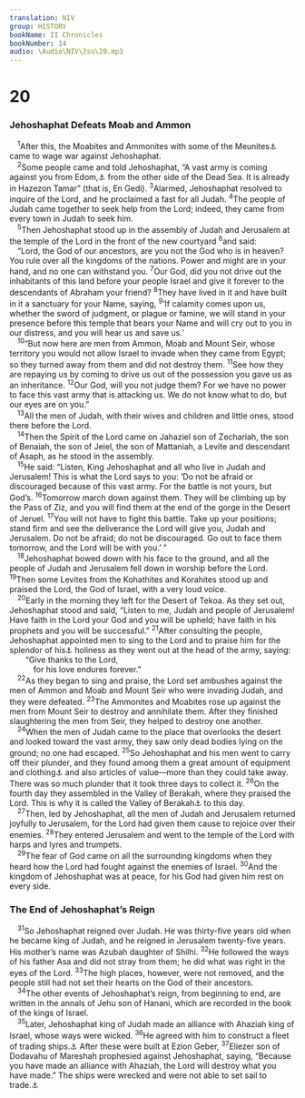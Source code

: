 ```yaml
---
translation: NIV
group: HISTORY
bookName: II Chronicles 
bookNumber: 14
audio: \Audio\NIV\2su\20.mp3
---
```


<div class="title"><h1>20</h1><h3>Jehoshaphat Defeats Moab and Ammon </h3></div>
<span class="verse 2su_20_1"> <sup>1</sup>After this, the Moabites and Ammonites with some of the Meunites<a data-toggle="tooltip" data-placement="bottom" title="Some Septuagint manuscripts; Hebrew Ammonites">⚓</a> came to wage war against Jehoshaphat. <br/></span>
<span class="verse 2su_20_2"> <sup>2</sup>Some people came and told Jehoshaphat, “A vast army is coming against you from Edom,<a data-toggle="tooltip" data-placement="bottom" title="One Hebrew manuscript; most Hebrew manuscripts, Septuagint and Vulgate Aram">⚓</a> from the other side of the Dead Sea. It is already in Hazezon Tamar” (that is, En Gedi). </span>
<span class="verse 2su_20_3"><sup>3</sup>Alarmed, Jehoshaphat resolved to inquire of the Lord, and he proclaimed a fast for all Judah. </span>
<span class="verse 2su_20_4"><sup>4</sup>The people of Judah came together to seek help from the Lord; indeed, they came from every town in Judah to seek him. <br/></span>
<span class="verse 2su_20_5"> <sup>5</sup>Then Jehoshaphat stood up in the assembly of Judah and Jerusalem at the temple of the Lord in the front of the new courtyard </span>
<span class="verse 2su_20_6"><sup>6</sup>and said: <br/> “Lord, the God of our ancestors, are you not the God who is in heaven? You rule over all the kingdoms of the nations. Power and might are in your hand, and no one can withstand you. </span>
<span class="verse 2su_20_7"><sup>7</sup>Our God, did you not drive out the inhabitants of this land before your people Israel and give it forever to the descendants of Abraham your friend? </span>
<span class="verse 2su_20_8"><sup>8</sup>They have lived in it and have built in it a sanctuary for your Name, saying, </span>
<span class="verse 2su_20_9"><sup>9</sup>‘If calamity comes upon us, whether the sword of judgment, or plague or famine, we will stand in your presence before this temple that bears your Name and will cry out to you in our distress, and you will hear us and save us.’ <br/></span>
<span class="verse 2su_20_10"> <sup>10</sup>“But now here are men from Ammon, Moab and Mount Seir, whose territory you would not allow Israel to invade when they came from Egypt; so they turned away from them and did not destroy them. </span>
<span class="verse 2su_20_11"><sup>11</sup>See how they are repaying us by coming to drive us out of the possession you gave us as an inheritance. </span>
<span class="verse 2su_20_12"><sup>12</sup>Our God, will you not judge them? For we have no power to face this vast army that is attacking us. We do not know what to do, but our eyes are on you.” <br/></span>
<span class="verse 2su_20_13"> <sup>13</sup>All the men of Judah, with their wives and children and little ones, stood there before the Lord. <br/></span>
<span class="verse 2su_20_14"> <sup>14</sup>Then the Spirit of the Lord came on Jahaziel son of Zechariah, the son of Benaiah, the son of Jeiel, the son of Mattaniah, a Levite and descendant of Asaph, as he stood in the assembly. <br/></span>
<span class="verse 2su_20_15"> <sup>15</sup>He said: “Listen, King Jehoshaphat and all who live in Judah and Jerusalem! This is what the Lord says to you: ‘Do not be afraid or discouraged because of this vast army. For the battle is not yours, but God’s. </span>
<span class="verse 2su_20_16"><sup>16</sup>Tomorrow march down against them. They will be climbing up by the Pass of Ziz, and you will find them at the end of the gorge in the Desert of Jeruel. </span>
<span class="verse 2su_20_17"><sup>17</sup>You will not have to fight this battle. Take up your positions; stand firm and see the deliverance the Lord will give you, Judah and Jerusalem. Do not be afraid; do not be discouraged. Go out to face them tomorrow, and the Lord will be with you.’ ” <br/></span>
<span class="verse 2su_20_18"> <sup>18</sup>Jehoshaphat bowed down with his face to the ground, and all the people of Judah and Jerusalem fell down in worship before the Lord. </span>
<span class="verse 2su_20_19"><sup>19</sup>Then some Levites from the Kohathites and Korahites stood up and praised the Lord, the God of Israel, with a very loud voice. <br/></span>
<span class="verse 2su_20_20"> <sup>20</sup>Early in the morning they left for the Desert of Tekoa. As they set out, Jehoshaphat stood and said, “Listen to me, Judah and people of Jerusalem! Have faith in the Lord your God and you will be upheld; have faith in his prophets and you will be successful.” </span>
<span class="verse 2su_20_21"><sup>21</sup>After consulting the people, Jehoshaphat appointed men to sing to the Lord and to praise him for the splendor of his<a data-toggle="tooltip" data-placement="bottom" title="Or him with the splendor of">⚓</a> holiness as they went out at the head of the army, saying: <br/>  “Give thanks to the Lord, <br/>   for his love endures forever.” <br/></span>
<span class="verse 2su_20_22"> <sup>22</sup>As they began to sing and praise, the Lord set ambushes against the men of Ammon and Moab and Mount Seir who were invading Judah, and they were defeated. </span>
<span class="verse 2su_20_23"><sup>23</sup>The Ammonites and Moabites rose up against the men from Mount Seir to destroy and annihilate them. After they finished slaughtering the men from Seir, they helped to destroy one another. <br/></span>
<span class="verse 2su_20_24"> <sup>24</sup>When the men of Judah came to the place that overlooks the desert and looked toward the vast army, they saw only dead bodies lying on the ground; no one had escaped. </span>
<span class="verse 2su_20_25"><sup>25</sup>So Jehoshaphat and his men went to carry off their plunder, and they found among them a great amount of equipment and clothing<a data-toggle="tooltip" data-placement="bottom" title="Some Hebrew manuscripts and Vulgate; most Hebrew manuscripts corpses">⚓</a> and also articles of value—more than they could take away. There was so much plunder that it took three days to collect it. </span>
<span class="verse 2su_20_26"><sup>26</sup>On the fourth day they assembled in the Valley of Berakah, where they praised the Lord. This is why it is called the Valley of Berakah<a data-toggle="tooltip" data-placement="bottom" title="means praise.">⚓</a> to this day. <br/></span>
<span class="verse 2su_20_27"> <sup>27</sup>Then, led by Jehoshaphat, all the men of Judah and Jerusalem returned joyfully to Jerusalem, for the Lord had given them cause to rejoice over their enemies. </span>
<span class="verse 2su_20_28"><sup>28</sup>They entered Jerusalem and went to the temple of the Lord with harps and lyres and trumpets. <br/></span>
<span class="verse 2su_20_29"> <sup>29</sup>The fear of God came on all the surrounding kingdoms when they heard how the Lord had fought against the enemies of Israel. </span>
<span class="verse 2su_20_30"><sup>30</sup>And the kingdom of Jehoshaphat was at peace, for his God had given him rest on every side. <br/></span>
<div class="title"><h3>The End of Jehoshaphat’s Reign </h3></div>
<span class="verse 2su_20_31"> <sup>31</sup>So Jehoshaphat reigned over Judah. He was thirty-five years old when he became king of Judah, and he reigned in Jerusalem twenty-five years. His mother’s name was Azubah daughter of Shilhi. </span>
<span class="verse 2su_20_32"><sup>32</sup>He followed the ways of his father Asa and did not stray from them; he did what was right in the eyes of the Lord. </span>
<span class="verse 2su_20_33"><sup>33</sup>The high places, however, were not removed, and the people still had not set their hearts on the God of their ancestors. <br/></span>
<span class="verse 2su_20_34"> <sup>34</sup>The other events of Jehoshaphat’s reign, from beginning to end, are written in the annals of Jehu son of Hanani, which are recorded in the book of the kings of Israel. <br/></span>
<span class="verse 2su_20_35"> <sup>35</sup>Later, Jehoshaphat king of Judah made an alliance with Ahaziah king of Israel, whose ways were wicked. </span>
<span class="verse 2su_20_36"><sup>36</sup>He agreed with him to construct a fleet of trading ships.<a data-toggle="tooltip" data-placement="bottom" title="Hebrew of ships that could go to Tarshish">⚓</a> After these were built at Ezion Geber, </span>
<span class="verse 2su_20_37"><sup>37</sup>Eliezer son of Dodavahu of Mareshah prophesied against Jehoshaphat, saying, “Because you have made an alliance with Ahaziah, the Lord will destroy what you have made.” The ships were wrecked and were not able to set sail to trade.<a data-toggle="tooltip" data-placement="bottom" title="Hebrew sail for Tarshish">⚓</a><br/></span>
